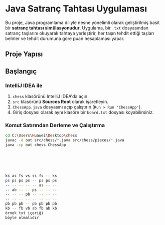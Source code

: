 #  Java Satranç Tahtası Uygulaması

Bu proje, Java programlama diliyle nesne yönelimli olarak geliştirilmiş basit bir **satranç tahtası simülasyonudur**. Uygulama, bir `.txt` dosyasından satranç taşlarını okuyarak tahtaya yerleştirir, her taşın tehdit ettiği taşları belirler ve tehdit durumuna göre puan hesaplaması yapar.

##  Proje Yapısı



##  Başlangıç

### IntelliJ IDEA ile

1. `chess` klasörünü IntelliJ IDEA'da açın.
2. `src` klasörünü **Sources Root** olarak işaretleyin.
3. `ChessApp.java` dosyasını açıp çalıştırın (`Run > Run 'ChessApp'`).
4. Giriş dosyası olarak aynı klasöre bir `board.txt` dosyası koyabilirsiniz.

### Komut Satırından Derleme ve Çalıştırma





```bash
cd C:\Users\Huawei\Desktop\chess
javac -d out src/chess/*.java src/chess/pieces/*.java
java -cp out chess.ChessApp






ks as fs vs ss fs -- ks
ps ps ps ps -- ps ps ps
-- -- -- -- -- as -- --
-- ab -- -- ps -- -- --
-- -- -- pb -- -- -- --
-- -- -- -- -- -- -- --
pb pb pb -- pb pb pb pb
kb -- fb vb sb fb ab kb
örnek txt içeriği
böyle olmalıdır

